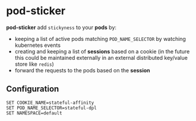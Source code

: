 # pod-sticker

**pod-sticker** add `stickyness` to your **pods** by:
- keeping a list of active pods matching `POD_NAME_SELECTOR` by watching kubernetes events
- creating and keeping a list of **sessions** based on a cookie (in the future this could be maintained externally in an external distributed key/value store like `redis`) 
- forward the requests to the pods based on the **session**

## Configuration

```
SET COOKIE_NAME=stateful-affinity
SET POD_NAME_SELECTOR=stateful-dpl
SET NAMESPACE=default
```


